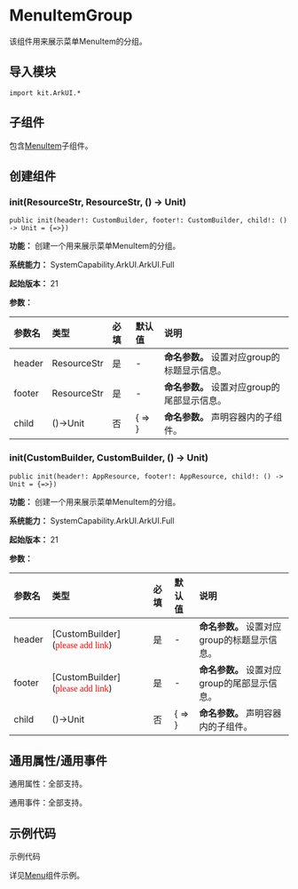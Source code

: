 # MenuItemGroup

该组件用来展示菜单MenuItem的分组。

## 导入模块

```cangjie
import kit.ArkUI.*
```

## 子组件

包含[MenuItem](./cj-menu-menuitem.md)子组件。

## 创建组件

### init(ResourceStr, ResourceStr, () -> Unit)

```cangjie
public init(header!: CustomBuilder, footer!: CustomBuilder, child!: () -> Unit = {=>})
```

**功能：** 创建一个用来展示菜单MenuItem的分组。

**系统能力：** SystemCapability.ArkUI.ArkUI.Full

**起始版本：** 21

**参数：**

|参数名|类型|必填|默认值|说明|
|:---|:---|:---|:---|:---|
|header|ResourceStr|是|-|**命名参数。** 设置对应group的标题显示信息。|
|footer|ResourceStr|是|-|**命名参数。** 设置对应group的尾部显示信息。|
|child|()->Unit|否|{ => }|**命名参数。** 声明容器内的子组件。|

### init(CustomBuilder, CustomBuilder, () -> Unit)

```cangjie
public init(header!: AppResource, footer!: AppResource, child!: () -> Unit = {=>})
```

**功能：** 创建一个用来展示菜单MenuItem的分组。

**系统能力：** SystemCapability.ArkUI.ArkUI.Full

**起始版本：** 21

**参数：**

|参数名|类型|必填|默认值|说明|
|:---|:---|:---|:---|:---|
|header|[CustomBuilder](<font color="red" face="bold">please add link</font>)|是|-|**命名参数。** 设置对应group的标题显示信息。|
|footer|[CustomBuilder](<font color="red" face="bold">please add link</font>)|是|-|**命名参数。** 设置对应group的尾部显示信息。|
|child|()->Unit|否|{ => }|**命名参数。** 声明容器内的子组件。|

## 通用属性/通用事件

通用属性：全部支持。

通用事件：全部支持。

## 示例代码

示例代码

详见[Menu](cj-menu-menu.md#示例代码)组件示例。
